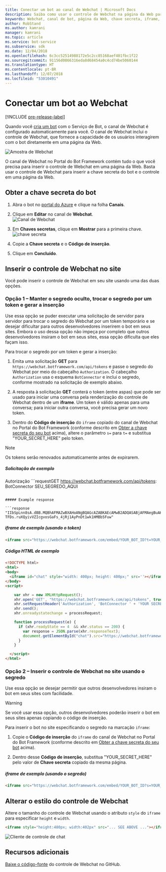 ```yaml
---
title: Conectar um bot ao canal de Webchat | Microsoft Docs
description: Saiba como usar o controle de Webchat na página da Web para um bot conectado ao canal de Webchat.
keywords: Webchat, canal de bot, página da Web, chave secreta, iframe, HTML
author: RobStand
ms.author: kamrani
manager: kamrani
ms.topic: article
ms.service: bot-service
ms.subservice: sdk
ms.date: 12/04/2018
ms.openlocfilehash: 6c3cc52514988172e5c2cc85168aef401fbc1f22
ms.sourcegitcommit: 91156d0866316eda8d68454a0c4cd74be5060144
ms.translationtype: HT
ms.contentlocale: pt-BR
ms.lasthandoff: 12/07/2018
ms.locfileid: "53010491"
---
```

# <a name="connect-a-bot-to-web-chat"></a>Conectar um bot ao Webchat

[!INCLUDE [pre-release-label](./includes/pre-release-label.md)]

Quando você [cria um bot](bot-service-quickstart.md) com o Serviço de Bot, o canal de Webchat é configurado automaticamente para você. O canal de Webchat inclui o controle de Webchat, que fornece a capacidade de os usuários interagirem com o bot diretamente em uma página da Web.

![Amostra de Webchat](./media/bot-service-channel-webchat/create-a-bot.png)

O canal de Webchat no Portal do Bot Framework contém tudo o que você precisa para inserir o controle de Webchat em uma página da Web. Basta usar o controle de Webchat para inserir a chave secreta do bot e o controle em uma página da Web.

## <a id="step-1"></a> Obter a chave secreta do bot

1. Abra o bot no [portal do Azure](http://portal.azure.com) e clique na folha **Canais**.

2. Clique em **Editar** no canal de **Webchat**.  
![Canal de Webchat](./media/bot-service-channel-webchat/bot-service-channel-list.png)

3. Em **Chaves secretas**, clique em **Mostrar** para a primeira chave.  
![chave secreta](./media/bot-service-channel-webchat/secret-key.png)

4. Copie a **Chave secreta** e o **Código de inserção**.

5. Clique em **Concluído**.

## <a name="embed-the-web-chat-control-in-your-website"></a>Inserir o controle de Webchat no site

Você pode inserir o controle de Webchat em seu site usando uma das duas opções.

### <a name="option-1---keep-your-secret-hidden-exchange-your-secret-for-a-token-and-generate-the-embed"></a>Opção 1 – Manter o segredo oculto, trocar o segredo por um token e gerar a inserção

Use essa opção se puder executar uma solicitação de servidor para servidor para trocar o segredo do Webchat por um token temporário e se desejar dificultar para outros desenvolvedores inserirem o bot em seus sites. Embora o uso dessa opção não impeça por completo que outros desenvolvedores insiram o bot em seus sites, essa opção dificulta que eles façam isso.

Para trocar o segredo por um token e gerar a inserção:

1. Emita uma solicitação **GET** para `https://webchat.botframework.com/api/tokens` e passe o segredo do Webchat por meio do cabeçalho `Authorization`. O cabeçalho `Authorization` usa o esquema `BotConnector` e inclui o segredo, conforme mostrado na solicitação de exemplo abaixo.

2. A resposta à solicitação **GET** conterá o token (entre aspas) que pode ser usado para iniciar uma conversa pela renderização do controle de Webchat dentro de um **iframe**. Um token é válido apenas para uma conversa; para iniciar outra conversa, você precisa gerar um novo token.

3. Dentro do **Código de inserção** do `iframe` copiado do canal de Webchat no Portal do Bot Framework (conforme descrito em [Obter a chave secreta do seu bot](#step-1) acima), altere o parâmetro `s=` para `t=` e substitua "YOUR_SECRET_HERE" pelo token.

> [!NOTE]
> Os tokens serão renovados automaticamente antes de expirarem. 

##### <a name="example-request"></a>Solicitação de exemplo

Autorização ```requestGET https://webchat.botframework.com/api/tokens: BotConnector SEU_SEGREDO_AQUI
```

##### Example response 

```response
"IIbSpLnn8sA.dBB.MQBhAFMAZwBXAHoANgBQAGcAZABKAEcAMwB2ADQASABjAFMAegBuAHYANwA.bbguxyOv0gE.cccJjH-TFDs.ruXQyivVZIcgvosGaFs_4jRj1AyPnDt1wk1HMBb5Fuw"
```

##### <a name="example-iframe-using-token"></a>iframe de exemplo (usando o token)

```html
<iframe src="https://webchat.botframework.com/embed/YOUR_BOT_ID?t=YOUR_TOKEN_HERE"></iframe>
```

##### <a name="example-html-code"></a>Código HTML de exemplo
```html
<!DOCTYPE html>
<html>
<body>
  <iframe id="chat" style="width: 400px; height: 400px;" src=''></iframe>
</body>
<script>

    var xhr = new XMLHttpRequest();
    xhr.open('GET', "https://webchat.botframework.com/api/tokens", true);
    xhr.setRequestHeader('Authorization', 'BotConnector ' + 'YOUR SECRET HERE');
    xhr.send();
    xhr.onreadystatechange = processRequest;

    function processRequest(e) {
      if (xhr.readyState == 4  && xhr.status == 200) {
        var response = JSON.parse(xhr.responseText);
        document.getElementById("chat").src="https://webchat.botframework.com/embed/lucas-direct-line?t="+response
      }
    }

  </script>
</html>
```

### <a id="option-2"></a> Opção 2 – Inserir o controle de Webchat no site usando o segredo

Use essa opção se desejar permitir que outros desenvolvedores insiram o bot em seus sites com facilidade. 

> [!WARNING]
> Se você usar essa opção, outros desenvolvedores poderão inserir o bot em seus sites apenas copiando o código de inserção.

Para inserir o bot no site especificando o segredo na marcação `iframe`:

1. Copie o **Código de inserção** do `iframe` do canal de Webchat no Portal do Bot Framework (conforme descrito em [Obter a chave secreta do seu bot](#step-1) acima).

2. Dentro desse **Código de inserção**, substitua "YOUR_SECRET_HERE" pelo valor de **Chave secreta** copiado da mesma página.

##### <a name="example-iframe-using-secret"></a>iframe de exemplo (usando o segredo)

```html
<iframe src="https://webchat.botframework.com/embed/YOUR_BOT_ID?s=YOUR_SECRET_HERE"></iframe>
```

## <a name="style-the-web-chat-control"></a>Alterar o estilo do controle de Webchat

Altere o tamanho do controle de Webchat usando o atributo `style` do `iframe` para especificar `height` e `width`.

```html
<iframe style="height:480px; width:402px" src="... SEE ABOVE ..."></iframe>
```

![Cliente de controle de chat](./media/chatwidget-client.png)

## <a name="additional-resources"></a>Recursos adicionais

[Baixe o código-fonte](https://aka.ms/BotFramework-WebChat-V4) do controle de Webchat no GitHub.
